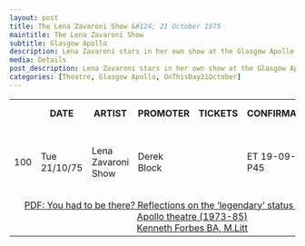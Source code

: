 ```yaml
---
layout: post
title: The Lena Zavaroni Show &#124; 21 October 1975
maintitle: The Lena Zavaroni Show
subtitle: Glasgow Apollo
description: Lena Zavaroni stars in her own show at the Glasgow Apollo.
media: Details
post_description: Lena Zavaroni stars in her own show at the Glasgow Apollo.
categories: [Theatre, Glasgow Apollo, OnThisDay21October]
---
```


<table>
<tr>
<th></th>
<th>DATE</th>
<th>ARTIST</th>
<th>PROMOTER</th>
<th>TICKETS</th>
<th>CONFIRMATION</th>
<th>AVERAGE RICE</th>
</tr>

<tr>
<td>100</td>
<td>Tue 21/10/75</td>
<td>Lena Zavaroni Show</td>
<td>Derek Block</td>
<td></td>
<td>ET 19-09-75 P45</td>
<td>£1.12 average (75p/£1.00/£1.25/£1.50)</td>
</tr>

<tr><td colspan="7" style="text-align:center;"><a href="/assets/pdf/2015forbesphd.pdf#page=273">PDF: You had to be there? Reflections on the ‘legendary’ status of the Glasgow Apollo theatre (1973-85)<br />Kenneth Forbes BA, M.Litt</a></td></tr>
</table>

